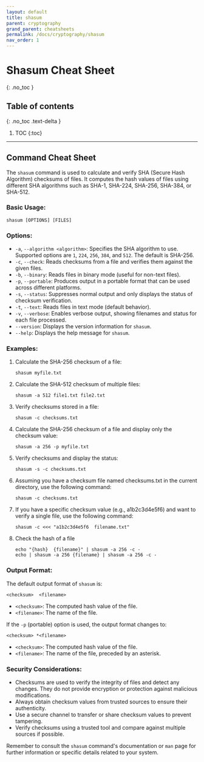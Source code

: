 ```yaml
---
layout: default
title: shasum
parent: cryptography
grand_parent: cheatsheets
permalink: /docs/cryptography/shasum
nav_order: 1
---
```


# Shasum Cheat Sheet
{: .no_toc }

## Table of contents
{: .no_toc .text-delta }

1. TOC
{:toc}

---
## Command Cheat Sheet

The `shasum` command is used to calculate and verify SHA (Secure Hash Algorithm) checksums of files. It computes the hash values of files using different SHA algorithms such as SHA-1, SHA-224, SHA-256, SHA-384, or SHA-512.

### Basic Usage:

```
shasum [OPTIONS] [FILES]
```

### Options:

- `-a`, `--algorithm <algorithm>`: Specifies the SHA algorithm to use. Supported options are `1`, `224`, `256`, `384`, and `512`. The default is SHA-256.
- `-c`, `--check`: Reads checksums from a file and verifies them against the given files.
- `-b`, `--binary`: Reads files in binary mode (useful for non-text files).
- `-p`, `--portable`: Produces output in a portable format that can be used across different platforms.
- `-s`, `--status`: Suppresses normal output and only displays the status of checksum verification.
- `-t`, `--text`: Reads files in text mode (default behavior).
- `-v`, `--verbose`: Enables verbose output, showing filenames and status for each file processed.
- `--version`: Displays the version information for `shasum`.
- `--help`: Displays the help message for `shasum`.

### Examples:

1. Calculate the SHA-256 checksum of a file:
   ```shell
   shasum myfile.txt
   ```
2. Calculate the SHA-512 checksum of multiple files:
   ```shell
   shasum -a 512 file1.txt file2.txt
   ```
3. Verify checksums stored in a file:
   ```shell
   shasum -c checksums.txt
   ```
4. Calculate the SHA-256 checksum of a file and display only the checksum value:
   ```shell
   shasum -a 256 -p myfile.txt
   ```
5. Verify checksums and display the status:
   ```shell
   shasum -s -c checksums.txt
   ```
6. Assuming you have a checksum file named checksums.txt in the current directory, use the following command:
   ```shell
   shasum -c checksums.txt
   ```
7. If you have a specific checksum value (e.g., a1b2c3d4e5f6) and want to verify a single file, use the following command:
   ```shell
   shasum -c <<< "a1b2c3d4e5f6  filename.txt"
   ```
8. Check the hash of a file
   ```shell
   echo "{hash}  {filename}" | shasum -a 256 -c -
   echo | shasum -a 256 {filename} | shasum -a 256 -c -
   ```
### Output Format:

The default output format of `shasum` is:

```
<checksum>  <filename>
```

- `<checksum>`: The computed hash value of the file.
- `<filename>`: The name of the file.

If the `-p` (portable) option is used, the output format changes to:

```
<checksum> *<filename>
```

- `<checksum>`: The computed hash value of the file.
- `<filename>`: The name of the file, preceded by an asterisk.

### Security Considerations:

- Checksums are used to verify the integrity of files and detect any changes. They do not provide encryption or protection against malicious modifications.
- Always obtain checksum values from trusted sources to ensure their authenticity.
- Use a secure channel to transfer or share checksum values to prevent tampering.
- Verify checksums using a trusted tool and compare against multiple sources if possible.

Remember to consult the `shasum` command's documentation or `man` page for further information or specific details related to your system.


